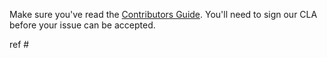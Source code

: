 Make sure you've read the [Contributors Guide](https://github.com/WallarooLabs/wallaroo/blob/master/CONTRIBUTING.md). You'll need to sign our CLA before your issue can be accepted.

<!--
Reference the issue your code change relates to if possible
-->
ref #

<!--
Include any other necessary information below. If you have any questions don't hesitate to reach out on the mailing list or on IRC.
-->
